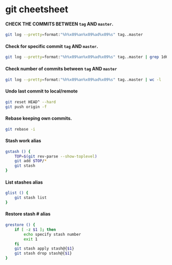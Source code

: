 # git cheetsheet

#### CHECK THE COMMITS BETWEEN `tag` AND `master`. 
```bash
git log --pretty=format:"%h%x09%an%x09%ad%x09%s" tag..master
```

#### Check for specific commit `tag` AND `master`.
```bash
git log --pretty=format:"%h%x09%an%x09%ad%x09%s" tag..master | grep 1d6fe8c
```

#### Check number of commits between `tag` AND `master`
```bash
git log --pretty=format:"%h%x09%an%x09%ad%x09%s" tag..master | wc -l
```

#### Undo last commit to local/remote
```bash
git reset HEAD^ --hard
git push origin -f
```

#### Rebase keeping own commits.

```bash
git rebase -i 
```
<!--stackedit_data:
eyJoaXN0b3J5IjpbMjExMTAyODk3NCwxOTcwNzI1MzY1XX0=
-->

#### Stash work alias

```bash
gstash () { 
    TOP=$(git rev-parse --show-toplevel)
    git add $TOP/*
    git stash
}
```

#### List stashes alias

```bash
glist () {
    git stash list
}
```
#### Restore stash # alias
```bash
grestore () {
    if [ -z $1 ]; then
        echo specify stash number
        exit 1
    fi
    git stash apply stash@{$1}
    git stash drop stash@{$1}
}
```
